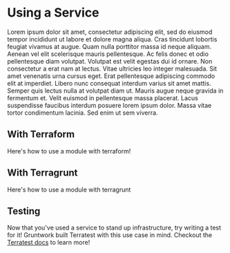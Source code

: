 # Using a Service

Lorem ipsum dolor sit amet, consectetur adipiscing elit, sed do eiusmod tempor incididunt ut labore et dolore magna aliqua. Cras tincidunt lobortis feugiat vivamus at augue. Quam nulla porttitor massa id neque aliquam. Aenean vel elit scelerisque mauris pellentesque. Ac felis donec et odio pellentesque diam volutpat. Volutpat est velit egestas dui id ornare. Non consectetur a erat nam at lectus. Vitae ultricies leo integer malesuada. Sit amet venenatis urna cursus eget. Erat pellentesque adipiscing commodo elit at imperdiet. Libero nunc consequat interdum varius sit amet mattis. Semper quis lectus nulla at volutpat diam ut. Mauris augue neque gravida in fermentum et. Velit euismod in pellentesque massa placerat. Lacus suspendisse faucibus interdum posuere lorem ipsum dolor. Massa vitae tortor condimentum lacinia. Sed enim ut sem viverra.

## With Terraform

Here's how to use a module with terraform!

## With Terragrunt

Here's how to use a module with terragrunt

## Testing

Now that you've used a service to stand up infrastructure, try writing a test for it! Gruntwork built Terratest with this use case in mind. Checkout the [Terratest docs](https://terratest.gruntwork.io/) to learn more!
